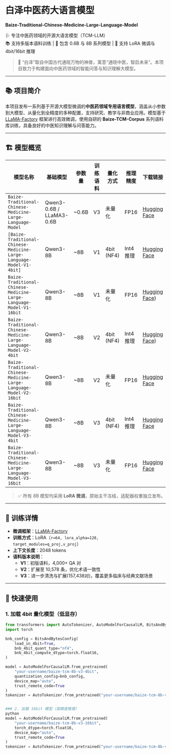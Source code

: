 # 白泽中医药大语言模型  
**Baize-Traditional-Chinese-Medicine-Large-Language-Model**

🩺 专注中医药领域的开源大语言模型（TCM-LLM）  
📚 支持多版本语料训练 | 🧠 包含 0.6B 与 8B 系列模型 | 🔧 支持 LoRA 微调与 4bit/16bit 推理

> 🐉 “白泽”取自中国古代通晓万物的神兽，寓意“通晓中医，智启未来”。本项目致力于构建面向中医药领域的智能问答与知识理解大模型。

---

## 📚 项目简介

本项目发布一系列基于开源大模型微调的**中医药领域专用语言模型**，涵盖从小参数到大模型、从量化到全精度的多种配置，支持研究、教学与非商业应用。模型基于 [LLaMA-Factory](https://github.com/hiyouga/LLaMA-Factory) 框架进行高效微调，使用自研的 **Baize-TCM-Corpus** 系列语料库训练，具备良好的中医知识理解与问答能力。

---

## 🏗️ 模型概览

| 模型名称 | 基础模型 | 参数量 | 训练语料 | 量化方式 | 推理精度 | 下载链接 |
|--------|----------|--------|----------|----------|----------|----------|
| `Baize-Traditional-Chinese-Medicine-Large-Language-Model` | Qwen3-0.6B / LLaMA3-0.6B | ~0.6B | V3 | 未量化 | FP16 | [Hugging Face](https://huggingface.co/DigitalIntelligenceCenter-of-ICMM/Baize-Traditional-Chinese-Medicine-Large-Language-Model) |
| `[Baize-Traditional-Chinese-Medicine-Large-Language-Model-V1-4bit]` | Qwen3-8B | ~8B | V1 | 4bit (NF4) | Int4 推理 | [Hugging Face](https://huggingface.co/DigitalIntelligenceCenter-of-ICMM/Baize-Traditional-Chinese-Medicine-Large-Language-Model-V1-4bit) |
| `Baize-Traditional-Chinese-Medicine-Large-Language-Model-V1-16bit` | Qwen3-8B  | ~8B | V1 | 未量化 | FP16 | [Hugging Face](https://huggingface.co/DigitalIntelligenceCenter-of-ICMM/Baize-Traditional-Chinese-Medicine-Large-Language-Model-V1-16bit)) |
| `Baize-Traditional-Chinese-Medicine-Large-Language-Model-V2-4bit` | Qwen3-8B  | ~8B | V2 | 4bit (NF4) | Int4 推理 | [Hugging Face](https://huggingface.co/DigitalIntelligenceCenter-of-ICMM/Baize-Traditional-Chinese-Medicine-Large-Language-Model-V2-4bit)) |
| `Baize-Traditional-Chinese-Medicine-Large-Language-Model-V2-16bit` | Qwen3-8B  | ~8B | V2 | 未量化 | FP16 | [Hugging Face](https://huggingface.co/DigitalIntelligenceCenter-of-ICMM/Baize-Traditional-Chinese-Medicine-Large-Language-Model-V2-16bit) |
| `Baize-Traditional-Chinese-Medicine-Large-Language-Model-V3-4bit` | Qwen3-8B  | ~8B | V3 | 4bit (NF4) | Int4 推理 | [Hugging Face](https://huggingface.co/DigitalIntelligenceCenter-of-ICMM/Baize-Traditional-Chinese-Medicine-Large-Language-Model-V3-16bit) |
| `Baize-Traditional-Chinese-Medicine-Large-Language-Model-V3-16bit` | Qwen3-8B  | ~8B | V3 | 未量化 | FP16 | [Hugging Face](https://huggingface.co/DigitalIntelligenceCenter-of-ICMM/Baize-Traditional-Chinese-Medicine-Large-Language-Model-V3-16bit) |

> ✅ 所有 8B 模型均采用 **LoRA 微调**，原始主干冻结，适配器权重独立发布。

---

## 🧾 训练详情

- **微调框架**：[LLaMA-Factory](https://github.com/hiyouga/LLaMA-Factory)
- **训练方式**：LoRA（`r=64, lora_alpha=128, target_modules=q_proj,v_proj`）
- **上下文长度**：2048 tokens
- **语料版本说明**：
  - **V1**：初版语料，4,000+ QA 对
  - **V2**：扩展至 10,578 条，优化术语一致性
  - **V3**：进一步清洗与扩展(157,438对)，覆盖更多临床与经典文献场景

---

## 🚀 快速使用

### 1. 加载 4bit 量化模型（低显存）

```python
from transformers import AutoTokenizer, AutoModelForCausalLM, BitsAndBytesConfig
import torch

bnb_config = BitsAndBytesConfig(
    load_in_4bit=True,
    bnb_4bit_quant_type="nf4",
    bnb_4bit_compute_dtype=torch.float16,
)

model = AutoModelForCausalLM.from_pretrained(
    "your-username/baize-tcm-8b-v3-4bit",
    quantization_config=bnb_config,
    device_map="auto",
    trust_remote_code=True
)
tokenizer = AutoTokenizer.from_pretrained("your-username/baize-tcm-8b-v3-4bit", trust_remote_code=True)


### 2. 加载 16bit 模型（高精度推理）
python
model = AutoModelForCausalLM.from_pretrained(
    "your-username/baize-tcm-8b-v3-16bit",
    torch_dtype=torch.float16,
    device_map="auto",
    trust_remote_code=True
)
tokenizer = AutoTokenizer.from_pretrained("your-username/baize-tcm-8b-v3-16bit", trust_remote_code=True)
